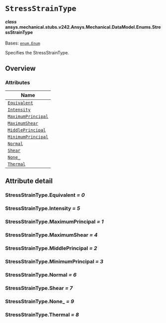 # `StressStrainType`



#### *class* ansys.mechanical.stubs.v242.Ansys.Mechanical.DataModel.Enums.StressStrainType

Bases: [`enum.Enum`](https://docs.python.org/3/library/enum.html#enum.Enum)

Specifies the StressStrainType.

<!-- !! processed by numpydoc !! -->

<a id="overview"></a>

## Overview

### Attributes

| Name |
| ---------------------------------------------------------- |
| [`Equivalent`](#StressStrainType.Equivalent) |
| [`Intensity`](#StressStrainType.Intensity) |
| [`MaximumPrincipal`](#StressStrainType.MaximumPrincipal) |
| [`MaximumShear`](#StressStrainType.MaximumShear) |
| [`MiddlePrincipal`](#StressStrainType.MiddlePrincipal) |
| [`MinimumPrincipal`](#StressStrainType.MinimumPrincipal) |
| [`Normal`](#StressStrainType.Normal) |
| [`Shear`](#StressStrainType.Shear) |
| [`None_`](#StressStrainType.None_) |
| [`Thermal`](#StressStrainType.Thermal) |

<a id="attribute-detail"></a>

## Attribute detail

<a id="StressStrainType.Equivalent"></a>

### StressStrainType.Equivalent *= 0*

<a id="StressStrainType.Intensity"></a>

### StressStrainType.Intensity *= 5*

<a id="StressStrainType.MaximumPrincipal"></a>

### StressStrainType.MaximumPrincipal *= 1*

<a id="StressStrainType.MaximumShear"></a>

### StressStrainType.MaximumShear *= 4*

<a id="StressStrainType.MiddlePrincipal"></a>

### StressStrainType.MiddlePrincipal *= 2*

<a id="StressStrainType.MinimumPrincipal"></a>

### StressStrainType.MinimumPrincipal *= 3*

<a id="StressStrainType.Normal"></a>

### StressStrainType.Normal *= 6*

<a id="StressStrainType.Shear"></a>

### StressStrainType.Shear *= 7*

<a id="StressStrainType.None_"></a>

### StressStrainType.None_ *= 9*

<a id="StressStrainType.Thermal"></a>

### StressStrainType.Thermal *= 8*


